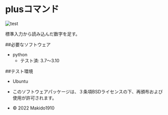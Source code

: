 # plusコマンド
![test](https://github.com/Makido1910/robosys2022/actions/workflows/test.yml/badge.svg)

標準入力から読み込んだ数字を足す。


##必要なソフトウェア
* python
  * テスト済: 3.7～3.10

##テスト環境
* Ubuntu

* このソフトウェアパッケージは、３条項BSDライセンスの下、再頒布および使用が許可されます。
* © 2022 Makido1910

